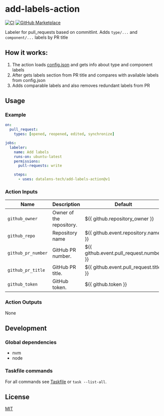 # add-labels-action

[![CI](https://github.com/datalens-tech/add-labels-action/workflows/Check%20PR/badge.svg)](https://github.com/datalens-tech/add-labels-action/actions?query=workflow%3A%22%22Check+PR%22%22)
[![GitHub Marketplace](https://img.shields.io/badge/Marketplace-Add%20Labels%20Action-blue.svg)](https://github.com/marketplace/actions/add-labels-action)

Labeler for pull_requests based on commitlint. Adds `type/...` and `component/...` labels by PR title

## How it works:

1. The action loads [config.json](https://raw.githubusercontent.com/datalens-tech/datalens/main/.github/workflows/scripts/changelog/changelog_config.json) and gets info about type and component labels
2. After gets labels section from PR title and compares with available labels from config.json
3. Adds comparable labels and also removes redundant labels from PR

## Usage

### Example

```yaml
on:
  pull_request:
    types: [opened, reopened, edited, synchronize]

jobs:
  labeler:
    name: Add labels
    runs-on: ubuntu-latest
    permissions:
      pull-requests: write

    steps:
      - uses: datalens-tech/add-labels-action@v1
```

### Action Inputs

| Name               | Description              | Default                                 |
| ------------------ | ------------------------ | --------------------------------------- |
| `github_owner`     | Owner of the repository. | ${{ github.repository_owner }}          |
| `github_repo`      | Repository name          | ${{ github.event.repository.name }}     |
| `github_pr_number` | GitHub PR number.        | ${{ github.event.pull_request.number }} |
| `github_pr_title`  | GitHub PR title.         | ${{ github.event.pull_request.title }}  |
| `github_token`     | GitHub token.            | ${{ github.token }}                     |

### Action Outputs

None

## Development

### Global dependencies

- nvm
- node

### Taskfile commands

For all commands see [Taskfile](Taskfile.yaml) or `task --list-all`.

## License

[MIT](LICENSE)
